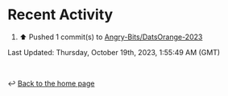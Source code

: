 # Recent Activity

<!--RECENT_ACTIVITY:start-->
1. ⬆️ Pushed 1 commit(s) to [Angry-Bits/DatsOrange-2023](https://github.com/Angry-Bits/DatsOrange-2023)<br>
<!--RECENT_ACTIVITY:end-->

<!--RECENT_ACTIVITY:last_update-->
Last Updated: Thursday, October 19th, 2023, 1:55:49 AM (GMT)
<!--RECENT_ACTIVITY:last_update_end-->

<br>

↩️ [Back to the home page](/README.md)
